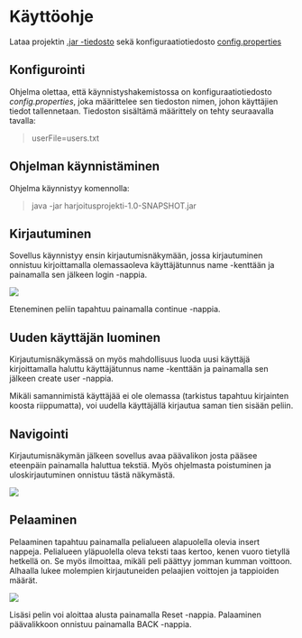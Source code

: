 # Käyttöohje

Lataa projektin [.jar -tiedosto](https://github.com/pprepu/NeljanSuora/releases/download/loppupalautus/harjoitusprojekti-1.0-SNAPSHOT.jar) sekä konfiguraatiotiedosto [config.properties](https://github.com/pprepu/NeljanSuora/releases/download/loppupalautus/config.properties)

## Konfigurointi

Ohjelma olettaa, että käynnistyshakemistossa on konfiguraatiotiedosto *config.properties*, joka määrittelee sen tiedoston nimen, johon käyttäjien tiedot tallennetaan.
Tiedoston sisältämä määrittely on tehty seuraavalla tavalla:

> userFile=users.txt

## Ohjelman käynnistäminen

Ohjelma käynnistyy komennolla:

> java -jar harjoitusprojekti-1.0-SNAPSHOT.jar

## Kirjautuminen

Sovellus käynnistyy ensin kirjautumisnäkymään, jossa kirjautuminen onnistuu kirjoittamalla olemassaoleva käyttäjätunnus name -kenttään ja painamalla sen jälkeen login -nappia.

![](https://raw.githubusercontent.com/pprepu/ot-harjoitustyo/master/dokumentaatio/kuvat/loginnakyma.PNG)

Eteneminen peliin tapahtuu painamalla continue -nappia.

## Uuden käyttäjän luominen

Kirjautumisnäkymässä on myös mahdollisuus luoda uusi käyttäjä kirjoittamalla haluttu käyttäjätunnus name -kenttään ja painamalla sen jälkeen create user -nappia.

Mikäli samannimistä käyttäjää ei ole olemassa (tarkistus tapahtuu kirjainten koosta riippumatta), voi uudella käyttäjällä kirjautua saman tien sisään peliin.

## Navigointi

Kirjautumisnäkymän jälkeen sovellus avaa päävalikon josta pääsee eteenpäin painamalla haluttua tekstiä. Myös ohjelmasta poistuminen ja uloskirjautuminen onnistuu tästä näkymästä.

![](https://raw.githubusercontent.com/pprepu/ot-harjoitustyo/master/dokumentaatio/kuvat/menuNakyma.PNG)

## Pelaaminen

Pelaaminen tapahtuu painamalla pelialueen alapuolella olevia insert nappeja. Pelialueen yläpuolella oleva teksti taas kertoo, kenen vuoro tietyllä hetkellä on. Se myös ilmoittaa, mikäli peli päättyy jomman kumman voittoon. Alhaalla lukee molempien kirjautuneiden pelaajien voittojen ja tappioiden määrät.

![](https://raw.githubusercontent.com/pprepu/ot-harjoitustyo/master/dokumentaatio/kuvat/peliNakyma.PNG)

Lisäsi pelin voi aloittaa alusta painamalla Reset -nappia. Palaaminen päävalikkoon onnistuu painamalla BACK -nappia.
